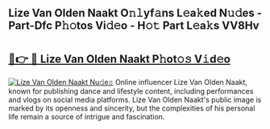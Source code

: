 ## Lize Van Olden Naakt O𝚗𝚕yf𝚊ns L𝚎a𝚔ed N𝚞𝚍es - Part-Dfc P𝚑𝚘tos Vi𝚍𝚎o - H𝚘𝚝 Part L𝚎a𝚔s VV8Hv

# <h2><a href="http://kfc1cpa.oniu.top/?m=Lize+Van+Olden+Naakt">🔗👉 🔴 Lize Van Olden Naakt P𝚑ot𝚘𝚜 V𝚒d𝚎o</a></h2>

[![Lize Van Olden Naakt Nu𝚍e𝚜](https://i.imgur.com/0qMVB7G.gif)](http://kfc1cpa.oniu.top/?m=Lize+Van+Olden+Naakt)
Online influencer Lize Van Olden Naakt, known for publishing dance and lifestyle content, including performances and vlogs on social media platforms. Lize Van Olden Naakt's public image is marked by its openness and sincerity, but the complexities of his personal life remain a source of intrigue and fascination.  

